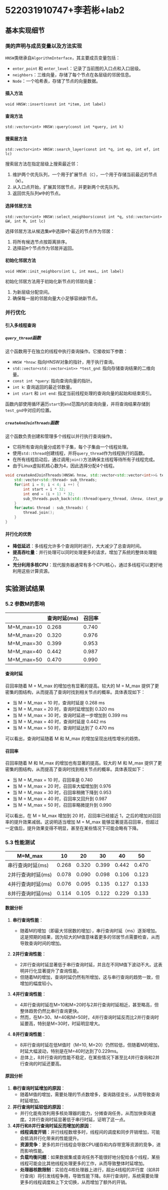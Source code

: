 # 522031910747+李若彬+lab2

## 基本实现细节

### 类的声明与成员变量以及方法实现

`HNSW`类继承自`AlgorithmInterface`，其主要成员变量包括：

- `enter_point` 和 `enter_level`：记录了当前图的入口点和入口层级。
- `neighbors`：三维向量，存储了每个节点在各层级的邻居信息。
- `Node`：一个哈希表，存储了节点的向量数据。

#### 插入方法

`void HNSW::insert(const int *item, int label)`

#### 查询方法

`std::vector<int> HNSW::query(const int *query, int k)`

#### 搜索层方法

`std::vector<int> HNSW::search_layer(const int *q, int ep, int ef, int lc)`

搜索层方法在指定层级上搜索最近邻：
1. 维护两个优先队列，一个用于扩展节点（`C`），一个用于存储当前最近的节点（`W`）。
2. 从入口点开始，扩展其邻居节点，并更新两个优先队列。
3. 返回优先队列`W`中的节点。

#### 选择邻居方法

`std::vector<int> HNSW::select_neighbors(const int *q, std::vector<int> &W, int M, int lc)`

选择邻居方法从候选集`W`中选择`M`个最近的节点作为邻居：
1. 将所有候选节点按距离排序。
2. 选择前`M`个节点作为邻居并返回。

#### 初始化邻居方法

`void HNSW::init_neighbors(int L, int maxL, int label)`

初始化邻居方法用于初始化新节点的邻居向量：
1. 为新层级分配空间。
2. 确保每一层的邻居向量大小足够容纳新节点。

### 并行优化

#### 引入多线程查询
##### `query_thread`函数
这个函数用于在独立的线程中执行查询操作。它接收如下参数：
- `HNSW *hnsw`: 指向HNSW对象的指针，用于执行查询。
- `std::vector<std::vector<int>> *test_gnd`: 指向存储查询结果的二维向量。
- `const int *query`: 指向查询向量的指针。
- `int k`: 查询返回的最近邻数量。
- `int start` 和 `int end`: 指定当前线程处理的查询向量的起始和结束索引。

函数内部使用循环遍历`start`到`end`范围内的查询向量，并将查询结果存储到`test_gnd`中对应的位置。

##### `createAndJoinThreads`函数
这个函数负责创建和管理多个线程以并行执行查询操作。
- 它将所有查询向量分成若干子集，每个子集由一个线程处理。
- 使用`std::thread`创建线程，并将`query_thread`作为线程执行的函数。
- 在所有线程启动后，通过调用`join()`方法确保主线程等待所有子线程完成。
- 由于Linux虚拟机核心数为4，因此选择分配4个线程。

```cpp
void createAndJoinThreads(HNSW& hnsw, std::vector<std::vector<int>>& test_gnd, const int* query, int gnd_vec_dim) {
    std::vector<std::thread> sub_threads;
    for(int i = 0; i < 4; i ++) {
        int start = i * 32;
        int end = (i + 1) * 32;
        sub_threads.push_back(std::thread(query_thread, &hnsw, &test_gnd, query, gnd_vec_dim, start, end));
    }
    for(auto& thread : sub_threads) {
        thread.join();
    }
}
```
#### 并行化的优势
- **降低延迟**：多线程允许多个查询同时进行，大大减少了总查询时间。
- **提高吞吐量**：并行处理可以同时处理更多的请求，增加了系统的整体处理能力。
- **充分利用多核CPU**：现代服务器通常有多个CPU核心，通过多线程可以更好地利用这些计算资源。


## 实验测试结果

### 5.2 参数M的影响

|            | 查询时延(ms) | 召回率 |
| ---------- | ------------ | ------ |
| M=M_max=10 | 0.268        | 0.740  |
| M=M_max=20 | 0.320        | 0.976  |
| M=M_max=30 | 0.399        | 0.953  |
| M=M_max=40 | 0.442        | 0.987  |
| M=M_max=50 | 0.470        | 0.990  |

#### 查询时延
召回率随着 M = M_max 的增加也有显著的提高。较大的 M = M_max 提供了更密集的图结构，从而提高了查询时找到相关节点的概率。具体表现如下：

- 当 M = M_max = 10 时，查询时延是 0.268 ms
- 当 M = M_max = 20 时，查询时延增加到 0.320 ms
- 当 M = M_max = 30 时，查询时延进一步增加到 0.399 ms
- 当 M = M_max = 40 时，查询时延是 0.442 ms
- 当 M = M_max = 50 时，查询时延达到了 0.470 ms

可以看出，查询时延随着 M 和  M_max 的增加呈现出线性增长的趋势。

#### 召回率
召回率随着 M 和  M_max 的增加也有显著的提高。较大的 M 和  M_max 提供了更密集的图结构，从而提高了查询时找到相关节点的概率。具体表现如下：

- 当 M = M_max = 10 时，召回率是 0.740
- 当 M = M_max = 20 时，召回率大幅增加到 0.976
- 当 M = M_max = 30 时，召回率稍微下降到 0.953
- 当 M = M_max = 40 时，召回率又回升到 0.987
- 当 M = M_max = 50 时，召回率略微提升到 0.990

可以看出，在 M = M_max 增加到 20 时，召回率已经接近 1，之后的增加对召回率的提升效果减弱。这说明适当增加 M = M_max 能够显著提高召回率，但超过一定值后，提升效果变得不明显，甚至在某些情况下可能会略有下降。

### 5.3 性能测试

| M=M_max           | 10    | 20    | 30    | 40    | 50    |
| ----------------- | ----- | ----- | ----- | ----- | ----- |
| 串行查询时延(ms)  | 0.268 | 0.320 | 0.399 | 0.442 | 0.470 |
| 2并行查询时延(ms) | 0.078 | 0.090 | 0.098 | 0.106 | 0.123 |
| 4并行查询时延(ms) | 0.076 | 0.095 | 0.135 | 0.127 | 0.133 |
| 8并行查询时延(ms) | 0.114 | 0.105 | 0.122 | 0.229 | 0.133 |

#### 数据分析

1. **串行查询性能**：
   - 随着M的增加（即最大邻居数的增加），串行查询时延（ms）逐渐增加。这是预期的结果，因为较大的M值意味着更多的邻居节点需要检查，从而导致查询时间的增加。

2. **2并行查询性能**：
   - 2并行查询时延显著低于串行查询时延，并且在不同M值下波动不大。这表明并行化显著提升了查询性能。
   - 但随着M的增加，查询时延仍然有所增加，这与串行查询的趋势一致，但增加的幅度较小。

3. **4并行查询性能**：
   - 4并行查询时延在M=10和M=20时与2并行查询时延相近，甚至略高，但整体趋势仍然比串行查询更快。
   - 然而，在M=30、M=40和M=50时，4并行查询时延反而比2并行查询时延要高，特别是M=30时，时延明显增大。

4. **8并行查询性能**：
   - 8并行查询时延在低M值时（M=10, M=20）仍然较低，但随着M的增加，时延大幅波动，特别是在M=40时达到了0.229ms。
   - 总体上，8并行查询的性能不稳定，在某些情况下甚至比4并行查询和2并行查询的时延还要高。

#### 原因分析

1. **串行查询时延增加的原因**：
   - 随着M值的增加，需要处理的节点数增多，查询路径变长，从而导致查询时延增加。
2. **并行查询时延较低的原因**：
   - 并行化能有效利用多核处理器的能力，分摊查询任务，从而加快查询速度。2并行查询时延显著低于串行时延，证明了这一点。
3. **4并行和8并行查询时延反而增加的原因**：
   - **线程调度开销**：并行线程数增多时，线程间的调度和同步开销增加，可能会抵消并行化带来的性能提升。
   - **资源竞争**：更多的并行线程会导致CPU缓存和内存带宽等资源的竞争，进而影响性能。
   - **负载均衡问题**：如果数据集或查询任务不能很好地分配给各个线程，某些线程可能会比其他线程处理更多的工作，从而导致整体时延增加。
   - **处理器核数限制**：实验在4核处理器上进行，超出4线程的并行度（如8并行查询）将引发线程争用，导致性能下降。8并行查询时，系统需要处理更多的线程调度和上下文切换，从而增加了额外的开销。

